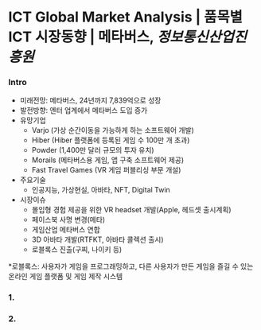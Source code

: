 # ICT Global Market Analysis | 품목별 ICT 시장동향 | 메타버스, *정보통신산업진흥원*  



### Intro  
- 미래전망: 메타버스, 24년까지 7,839억으로 성장  
- 발전방향: 엔터 업계에서 메타버스 도입 증가  
- 유망기업  
  + Varjo (가상 순간이동을 가능하게 하는 소프트웨어 개발)
  + Hiber (Hiber 플랫폼에 등록된 게임 수 100만 개 초과)  
  + Powder (1,400만 달러 규모의 투자 유치)  
  + Morails (메타버스용 게임, 앱 구축 소프트웨어 제공)  
  + Fast Travel Games (VR 게임 퍼블리싱 부문 개설)  
- 주요기술
  + 인공지능, 가상현실, 아바타, NFT, Digital Twin  
- 시장이슈
  + 몰입형 경험 제공을 위한 VR headset 개발(Apple, 헤드셋 출시계획)
  + 페이스북 사명 변경(메타)  
  + 게임산업 메타버스 연합  
  + 3D 아바타 개발(RTFKT, 아바타 콜렉션 출시)  
  + 로블록스 진출(구찌, 나이키 등)  

*로블록스: 사용자가 게임을 프로그래밍하고, 다른 사용자가 만든 게임을 즐길 수 있는 온라인 게임 플랫폼 및 게임 제작 시스템


### 1. 



### 2. 












